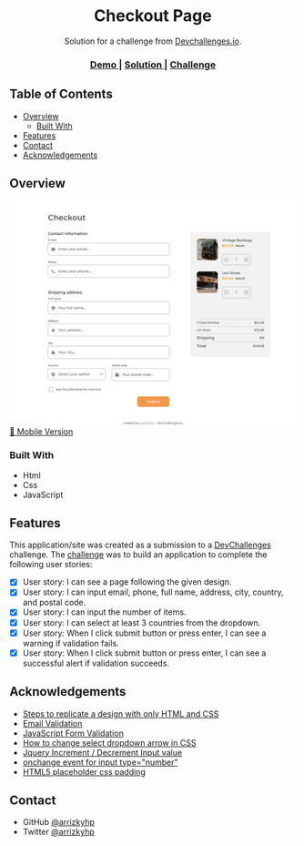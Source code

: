 <!-- Please update value in the {}  -->

<h1 align="center">Checkout Page</h1>

<div align="center">
   Solution for a challenge from  <a href="http://devchallenges.io" target="_blank">Devchallenges.io</a>.
</div>

<div align="center">
  <h3>
    <a href="https://arrizkyhp.github.io/dc-checkout-page/">
      Demo
    </a>
    <span> | </span>
    <a href="https://devchallenges.io/solutions/KstiBhNedAsZjtJ3gLAu">
      Solution
    </a>
    <span> | </span>
    <a href="https://devchallenges.io/challenges/0J1NxxGhOUYVqihwegfO">
      Challenge
    </a>
  </h3>
</div>

<!-- TABLE OF CONTENTS -->

## Table of Contents

- [Overview](#overview)
  - [Built With](#built-with)
- [Features](#features)
- [Contact](#contact)
- [Acknowledgements](#acknowledgements)

<!-- OVERVIEW -->

## Overview

![desktop](./desktop.png)
[📱 Mobile Version](./mobile.png)

### Built With

- Html
- Css
- JavaScript

## Features

<!-- List the features of your application or follow the template. Don't share the figma file here :) -->

This application/site was created as a submission to a [DevChallenges](https://devchallenges.io/challenges) challenge. The [challenge](https://devchallenges.io/challenges/0J1NxxGhOUYVqihwegfO) was to build an application to complete the following user stories:

- [x] User story: I can see a page following the given design.
- [x] User story: I can input email, phone, full name, address, city, country, and postal code.
- [x] User story: I can input the number of items.
- [x] User story: I can select at least 3 countries from the dropdown.
- [x] User story: When I click submit button or press enter, I can see a warning if validation fails.
- [x] User story: When I click submit button or press enter, I can see a successful alert if validation succeeds.

## Acknowledgements

<!-- This section should list any articles or add-ons/plugins that helps you to complete the project. This is optional but it will help you in the future. For exmpale -->

- [Steps to replicate a design with only HTML and CSS](https://devchallenges-blogs.web.app/how-to-replicate-design/)
- [Email Validation](https://www.w3resource.com/javascript/form/email-validation.php)
- [JavaScript Form Validation](https://www.w3schools.com/js/js_validation.asp)
- [How to change select dropdown arrow in CSS](https://www.heapcoding.com/how-to-change-select-dropdown-arrow-in-css/)
- [Jquery Increment / Decrement Input value](https://jsfiddle.net/zuul/7zxLz9nw/)
- [onchange event for input type="number"](https://stackoverflow.com/questions/9609731/onchange-event-for-input-type-number)
- [HTML5 placeholder css padding](https://stackoverflow.com/questions/4919680/html5-placeholder-css-padding)

## Contact

- GitHub [@arrizkyhp](https://github.com/arrizkyhp/})
- Twitter [@arrizkyhp](https://twitter.com/arrizkyhp})
